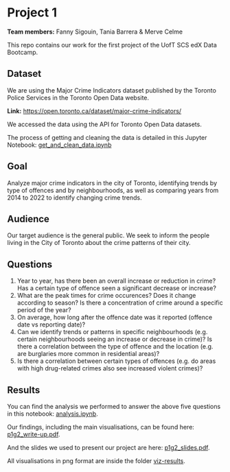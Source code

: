 # Project 1

**Team members:** Fanny Sigouin, Tania Barrera & Merve Celme

This repo contains our work for the first project of the UofT SCS edX Data Bootcamp.

## Dataset

We are using the Major Crime Indicators dataset published by the Toronto Police Services in the Toronto Open Data website.

**Link:** https://open.toronto.ca/dataset/major-crime-indicators/

We accessed the data using the API for Toronto Open Data datasets.

The process of getting and cleaning the data is detailed in this Jupyter Notebook: [get_and_clean_data.ipynb](get_and_clean_data.ipynb)

## Goal

Analyze major crime indicators in the city of Toronto, identifying trends by type of offences and by neighbourhoods, as well as comparing years from 2014 to 2022 to identify changing crime trends.

## Audience

Our target audience is the general public. We seek to inform the people living in the City of Toronto about the crime patterns of their city.

## Questions

1. Year to year, has there been an overall increase or reduction in crime?  Has a certain type of offence seen a significant decrease or increase?
2. What are the peak times for crime occurences? Does it change according to season? Is there a concentration of crime around a specific period of the year?
3. On average, how long after the offence date was it reported (offence date vs reporting date)?
4. Can we identify trends or patterns in specific neighbourhoods (e.g. certain neighbourhoods seeing an increase or decrease in crime)? Is there a correlation between the type of offence and the location (e.g. are burglaries more common in residential areas)?
5.  Is there a correlation between certain types of offences (e.g. do areas with high drug-related crimes also see increased violent crimes)?

## Results

You can find the analysis we performed to answer the above five questions in this notebook: [analysis.ipynb](analysis.ipynb).

Our findings, including the main visualisations, can be found here: [p1g2_write-up.pdf](p1g2_write-up.pdf).

And the slides we used to present our project are here: [p1g2_slides.pdf](p1g2_slides.pdf).

All visualisations in png format are inside the folder [viz-results](viz-results).
